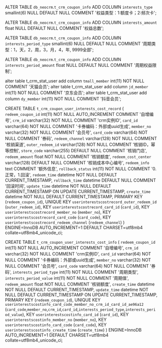 

ALTER TABLE `db_neocrm`.`t_crm_coupon_info` 
ADD COLUMN `interests_type` smallint(6) NULL DEFAULT NULL COMMENT '权益类型：1:额度卡；2:频次卡';

ALTER TABLE `db_neocrm`.`t_crm_coupon_info` 
ADD COLUMN `interests_amount` float NULL DEFAULT NULL COMMENT '权益总数';


ALTER TABLE `db_neocrm`.`t_crm_coupon_info` 
ADD COLUMN `interests_period_type` smallint(6) NULL DEFAULT NULL COMMENT '周期类型：1，天，2，周，3，月，4，年, 9999全部';

ALTER TABLE `db_neocrm`.`t_crm_coupon_info` 
ADD COLUMN `interests_period_amount` float NULL DEFAULT NULL COMMENT '周期权益限制';

alter table t_crm_stat_user add column `tmall_member` int(11) NOT NULL COMMENT '天猫会员';
alter table t_crm_stat_user add column `jd_member` int(11) NOT NULL COMMENT '京东会员';
alter table t_crm_stat_user add column `dy_member` int(11) NOT NULL COMMENT '抖音会员';

CREATE TABLE `t_crm_coupon_user_interests_cost_record` (
  `redeem_coupon_id` int(11) NOT NULL AUTO_INCREMENT COMMENT '自增编号',
  `crm_id` varchar(32) NOT NULL COMMENT 'crm实例ID',
  `card_id` varchar(64) NOT NULL COMMENT '卡券编码：外部或uuid生成',
  `member_no` varchar(32) NOT NULL COMMENT '会员号',
  `card_code` varchar(64) NOT NULL COMMENT '券码',
  `redeem_channel` varchar(128) NOT NULL COMMENT '核销渠道',
  `outer_redeem_id` varchar(128) NOT NULL COMMENT '核销ID，幂等控制',
  `store_code` varchar(255) DEFAULT NULL COMMENT '核销门店',
  `redeem_amount` float NOT NULL COMMENT '核销额度',
  `redeem_cost_center` varchar(128) DEFAULT NULL COMMENT '核销成本中心编号',
  `redeem_info` text COMMENT '额外信息',
  `rollback_status` int(11) NOT NULL COMMENT '0.正常，1.回滚',
  `redeem_time` datetime NOT NULL DEFAULT CURRENT_TIMESTAMP,
  `rollback_time` datetime DEFAULT NULL COMMENT '回滚时间',
  `update_time` datetime NOT NULL DEFAULT CURRENT_TIMESTAMP ON UPDATE CURRENT_TIMESTAMP,
  `create_time` datetime NOT NULL DEFAULT CURRENT_TIMESTAMP,
  PRIMARY KEY (`redeem_coupon_id`),
  UNIQUE KEY `userinterestscostrecord_outer_redeem_id` (`outer_redeem_id`),
  KEY `userinterestscostrecord_card_id` (`card_id`),
  KEY `userinterestscostrecord_member_no` (`member_no`),
  KEY `userinterestscostrecord_card_code` (`card_code`),
  KEY `userinterestscostrecord_redeem_channel` (`redeem_channel`)
) ENGINE=InnoDB AUTO_INCREMENT=1 DEFAULT CHARSET=utf8mb4 collate=utf8mb4_unicode_ci;


CREATE TABLE `t_crm_coupon_user_interests_cost_info` (
  `redeem_coupon_id` int(11) NOT NULL AUTO_INCREMENT COMMENT '自增编号',
  `crm_id` varchar(32) NOT NULL COMMENT 'crm实例ID',
  `card_id` varchar(64) NOT NULL COMMENT '卡券编码：外部或uuid生成',
  `member_no` varchar(32) NOT NULL COMMENT '会员号',
  `card_code` varchar(64) NOT NULL COMMENT '券码',
  `interests_period_type` int(11) NOT NULL COMMENT '周期类型',
  `interests_period_value` int(11) NOT NULL COMMENT '周期值',
  `redeem_amount` float NOT NULL COMMENT '核销额度',
  `create_time` datetime NOT NULL DEFAULT CURRENT_TIMESTAMP,
  `update_time` datetime NOT NULL DEFAULT CURRENT_TIMESTAMP ON UPDATE CURRENT_TIMESTAMP,
  PRIMARY KEY (`redeem_coupon_id`),
  UNIQUE KEY `userinterestscostinfo_card_code_member_no_crm_id_card_id_ae96a12` (`card_code`,`member_no`,`crm_id`,`card_id`,`interests_period_type`,`interests_period_value`),
  KEY `userinterestscostinfo_card_id` (`card_id`),
  KEY `userinterestscostinfo_member_no` (`member_no`),
  KEY `userinterestscostinfo_card_code` (`card_code`),
  KEY `userinterestscostinfo_create_time` (`create_time`)
) ENGINE=InnoDB AUTO_INCREMENT=1 DEFAULT CHARSET=utf8mb4 collate=utf8mb4_unicode_ci;

